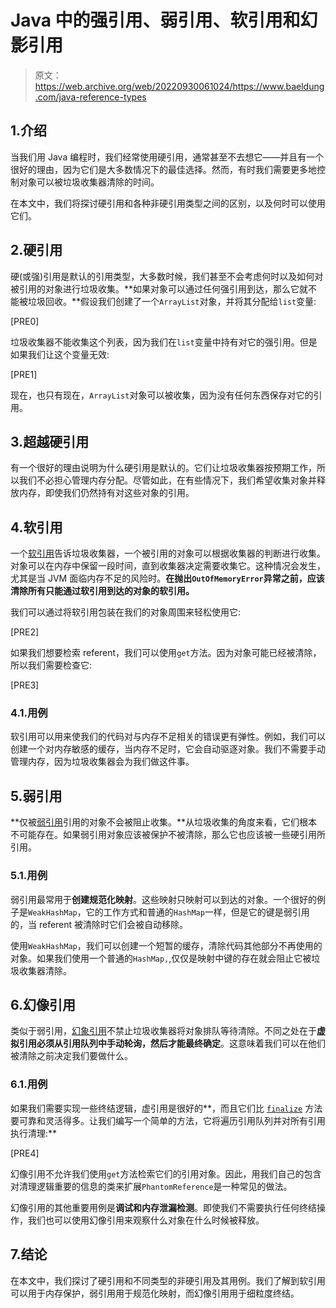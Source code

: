# Java 中的强引用、弱引用、软引用和幻影引用

> 原文：<https://web.archive.org/web/20220930061024/https://www.baeldung.com/java-reference-types>

## 1.介绍

当我们用 Java 编程时，我们经常使用硬引用，通常甚至不去想它——并且有一个很好的理由，因为它们是大多数情况下的最佳选择。然而，有时我们需要更多地控制对象可以被垃圾收集器清除的时间。

在本文中，我们将探讨硬引用和各种非硬引用类型之间的区别，以及何时可以使用它们。

## 2.硬引用

硬(或强)引用是默认的引用类型，大多数时候，我们甚至不会考虑何时以及如何对被引用的对象进行垃圾收集。**如果对象可以通过任何强引用到达，那么它就不能被垃圾回收。**假设我们创建了一个`ArrayList`对象，并将其分配给`list`变量:

[PRE0]

垃圾收集器不能收集这个列表，因为我们在`list`变量中持有对它的强引用。但是如果我们让这个变量无效:

[PRE1]

现在，也只有现在，`ArrayList`对象可以被收集，因为没有任何东西保存对它的引用。

## 3.超越硬引用

有一个很好的理由说明为什么硬引用是默认的。它们让垃圾收集器按预期工作，所以我们不必担心管理内存分配。尽管如此，在有些情况下，我们希望收集对象并释放内存，即使我们仍然持有对这些对象的引用。

## 4.软引用

一个[软引用](/web/20221128082807/https://www.baeldung.com/java-soft-references)告诉垃圾收集器，一个被引用的对象可以根据收集器的判断进行收集。对象可以在内存中保留一段时间，直到收集器决定需要收集它。这种情况会发生，尤其是当 JVM 面临内存不足的风险时。**在抛出`OutOfMemoryError`异常之前，应该清除所有只能通过软引用到达的对象的软引用。**

我们可以通过将软引用包装在我们的对象周围来轻松使用它:

[PRE2]

如果我们想要检索 referent，我们可以使用`get`方法。因为对象可能已经被清除，所以我们需要检查它:

[PRE3]

### 4.1.用例

软引用可以用来使我们的代码对与内存不足相关的错误更有弹性。例如，我们可以创建一个对内存敏感的缓存，当内存不足时，它会自动驱逐对象。我们不需要手动管理内存，因为垃圾收集器会为我们做这件事。

## 5.弱引用

**仅被[弱引用](/web/20221128082807/https://www.baeldung.com/java-weak-reference)引用的对象不会被阻止收集。**从垃圾收集的角度来看，它们根本不可能存在。如果弱引用对象应该被保护不被清除，那么它也应该被一些硬引用所引用。

### 5.1.用例

弱引用最常用于**创建规范化映射**。这些映射只映射可以到达的对象。一个很好的例子是`WeakHashMap`，它的工作方式和普通的`HashMap`一样，但是它的键是弱引用的，当 referent 被清除时它们会被自动移除。

使用`WeakHashMap`，我们可以创建一个短暂的缓存，清除代码其他部分不再使用的对象。如果我们使用一个普通的`HashMap,`,仅仅是映射中键的存在就会阻止它被垃圾收集器清除。

## 6.幻像引用

类似于弱引用，[幻象引用](/web/20221128082807/https://www.baeldung.com/java-phantom-reference)不禁止垃圾收集器将对象排队等待清除。不同之处在于**虚拟引用必须从引用队列中手动轮询，然后才能最终确定**。这意味着我们可以在他们被清除之前决定我们要做什么。

### 6.1.用例

如果我们需要实现一些终结逻辑，虚引用是很好的**，而且它们比 [`finalize`](/web/20221128082807/https://www.baeldung.com/java-finalize) 方法要可靠和灵活得多。让我们编写一个简单的方法，它将遍历引用队列并对所有引用执行清理:**

[PRE4]

幻像引用不允许我们使用`get`方法检索它们的引用对象。因此，用我们自己的包含对清理逻辑重要的信息的类来扩展`PhantomReference`是一种常见的做法。

幻像引用的其他重要用例是**调试和内存泄漏检测**。即使我们不需要执行任何终结操作，我们也可以使用幻像引用来观察什么对象在什么时候被释放。

## 7.结论

在本文中，我们探讨了硬引用和不同类型的非硬引用及其用例。我们了解到软引用可以用于内存保护，弱引用用于规范化映射，而幻像引用用于细粒度终结。
